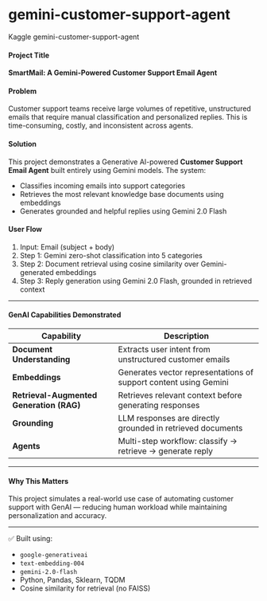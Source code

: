 # gemini-customer-support-agent
Kaggle gemini-customer-support-agent


#### **Project Title**  
**SmartMail: A Gemini-Powered Customer Support Email Agent**

#### **Problem**  
Customer support teams receive large volumes of repetitive, unstructured emails that require manual classification and personalized replies. This is time-consuming, costly, and inconsistent across agents.

#### **Solution**  
This project demonstrates a Generative AI-powered **Customer Support Email Agent** built entirely using Gemini models. The system:
- Classifies incoming emails into support categories
- Retrieves the most relevant knowledge base documents using embeddings
- Generates grounded and helpful replies using Gemini 2.0 Flash

#### **User Flow**
1. Input: Email (subject + body)
2. Step 1: Gemini zero-shot classification into 5 categories
3. Step 2: Document retrieval using cosine similarity over Gemini-generated embeddings
4. Step 3: Reply generation using Gemini 2.0 Flash, grounded in retrieved context

---

#### **GenAI Capabilities Demonstrated**

| Capability                       | Description                                                              |
|----------------------------------|--------------------------------------------------------------------------|
| **Document Understanding**       | Extracts user intent from unstructured customer emails                   |
| **Embeddings**                   | Generates vector representations of support content using Gemini         |
| **Retrieval-Augmented Generation (RAG)** | Retrieves relevant context before generating responses             |
| **Grounding**                    | LLM responses are directly grounded in retrieved documents               |
| **Agents**                       | Multi-step workflow: classify → retrieve → generate reply                |

---

#### **Why This Matters**
This project simulates a real-world use case of automating customer support with GenAI — reducing human workload while maintaining personalization and accuracy.

---

✅ Built using:  
- `google-generativeai`  
- `text-embedding-004`  
- `gemini-2.0-flash`  
- Python, Pandas, Sklearn, TQDM  
- Cosine similarity for retrieval (no FAISS)
